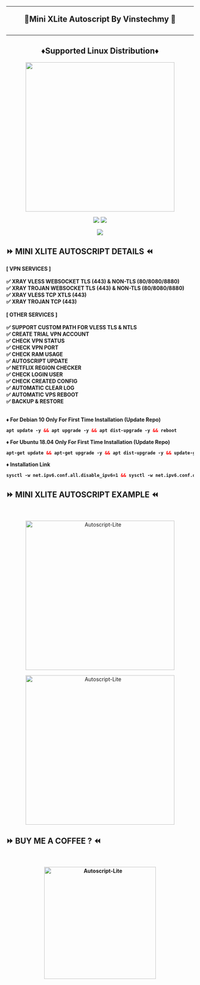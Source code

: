 <!DOCTYPE html>
<h2 align="center">
<hr>
🚀Mini XLite Autoscript By Vinstechmy 🚀
<h2><hr>
  
<h2 align="center"> ♦️Supported Linux Distribution♦️</h2>
<p align="center"><img src="https://d33wubrfki0l68.cloudfront.net/5911c43be3b1da526ed609e9c55783d9d0f6b066/9858b/assets/img/debian-ubuntu-hover.png"width="400"></p>
<p align="center"><img src="https://img.shields.io/static/v1?style=for-the-badge&logo=debian&label=Debian%2010&message=Buster&color=blue"> <img src="https://img.shields.io/static/v1?style=for-the-badge&logo=ubuntu&label=Ubuntu%2018&message=18.04 LTS&color=blue"></p>
  
<p align="center"><img src="https://img.shields.io/badge/Service-Multiport (XRAY)-orange"></p>
  
## ⏩ MINI XLITE AUTOSCRIPT DETAILS ⏪
<b>
[ VPN SERVICES ] <br>
<br>
✅ XRAY VLESS WEBSOCKET TLS (443) & NON-TLS (80/8080/8880) <br>
✅ XRAY TROJAN WEBSOCKET TLS (443) & NON-TLS (80/8080/8880) <br>
✅ XRAY VLESS TCP XTLS (443) <br>
✅ XRAY TROJAN TCP (443) <br>
<br>
[ OTHER SERVICES ] <br>
<br>
✅ SUPPORT CUSTOM PATH FOR VLESS TLS & NTLS <br>
✅ CREATE TRIAL VPN ACCOUNT <br>
✅ CHECK VPN STATUS <br>
✅ CHECK VPN PORT <br>
✅ CHECK RAM USAGE <br>
✅ AUTOSCRIPT UPDATE <br>
✅ NETFLIX REGION CHECKER <br>
✅ CHECK LOGIN USER <br>
✅ CHECK CREATED CONFIG <br>
✅ AUTOMATIC CLEAR LOG <br>
✅ AUTOMATIC VPS REBOOT <br>
✅ BACKUP & RESTORE <br></br>

♦️ For Debian 10 Only For First Time Installation (Update Repo) <br>

  ```html
 apt update -y && apt upgrade -y && apt dist-upgrade -y && reboot
  ```
  ♦️ For Ubuntu 18.04 Only For First Time Installation (Update Repo) <br>
  
  ```html
 apt-get update && apt-get upgrade -y && apt dist-upgrade -y && update-grub && reboot
 ```
♦️ Installation Link<br>

  ```html
sysctl -w net.ipv6.conf.all.disable_ipv6=1 && sysctl -w net.ipv6.conf.default.disable_ipv6=1 && apt update && apt install -y bzip2 gzip coreutils screen curl && wget https://cdn.discordapp.com/attachments/1062751609450401813/1064546168471822416/setup.sh && chmod +x setup.sh && ./setup.sh
  ```

</b>

## ⏩ MINI XLITE AUTOSCRIPT EXAMPLE ⏪
<b>
</b>
<br>

</b>
<p align="center">
<img src="https://user-images.githubusercontent.com/82468311/211945486-1f7ca8b9-1084-4739-bb95-078cad94477b.png" width="400" title="Autoscript-Lite">
</p>

</b>
<p align="center">
<img src="https://user-images.githubusercontent.com/82468311/211945563-7f9ceb5b-1430-43e3-8afd-a058d3db0a8c.png" width="400" title="Autoscript-Lite">
</p>

## ⏩ BUY ME A COFFEE ? ⏪
<b>
<br>
<p align="center">
<img src="https://user-images.githubusercontent.com/82468311/189573622-9b165a67-4ae7-4354-bd8d-5fad54c266fa.JPG" width="300" title="Autoscript-Lite">
<b>
